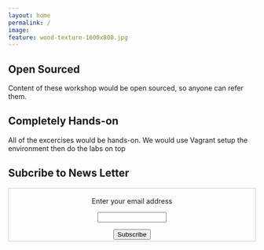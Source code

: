 ```yaml
---
layout: home
permalink: /
image:
feature: wood-texture-1600x800.jpg
---
```


<div class="tiles">

<div class="tile">
  <h2 class="post-title">Open Sourced</h2>
  <p class="post-excerpt"> Content of these workshop would be open sourced, so anyone can refer them.</p>
</div><!-- /.tile -->

<div class="tile">
  <h2 class="post-title">Completely Hands-on</h2>
  <p class="post-excerpt"> All of the excercises would be hands-on. We would use Vagrant setup the environment then do the labs on top </p>
</div><!-- /.tile -->

<div class="tile">
 <h2 class="post-title">Subcribe to News Letter</h2>
 <form style="border:1px solid #ccc;padding:3px;text-align:center;" action="https://tinyletter.com/neependra" method="post" target="popupwindow" onsubmit="window.open('https://tinyletter.com/neependra', 'popupwindow', 'scrollbars=yes,width=600,height=400');return true"><p><label for="tlemail">Enter your email address</label></p><p><input type="text" style="width:140px" name="email" id="tlemail" /></p><input type="hidden" value="1" name="embed"/><input type="submit" value="Subscribe" /></form>
</div><!-- /.tile -->

</div><!-- /.tiles -->
